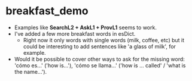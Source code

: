 # breakfast_demo

- Examples like **SearchL2 + AskL1 + ProvL1** seems to work.
- I've added a few more breakfast words in esDict.
  -  Right now it only words with single words (milk, coffee, etc) but it could be interesting to add sentences like 'a glass of milk', for example.
- Would it be possible to cover other ways to ask for the missing word: 'cómo es...' ('how is...'), 'cómo se llama...' ('how is ... called' / 'what is the name...').
  
  
